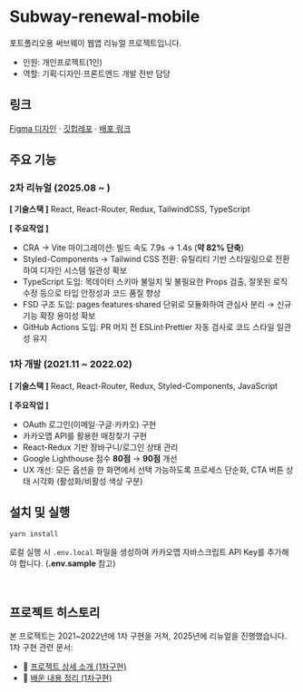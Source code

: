 # Subway-renewal-mobile

포트폴리오용 써브웨이 웹앱 리뉴얼 프로젝트입니다.

- 인원: 개인프로젝트(1인)
- 역할: 기획·디자인·프론트엔드 개발 전반 담당

## 링크

[Figma 디자인](https://www.figma.com/design/5dXjJo6Bb9yCzm6oKcefEa/%EC%8D%A8%EB%B8%8C%EC%9B%A8%EC%9D%B4-%EA%B0%84%ED%8E%B8%EC%A3%BC%EB%AC%B8%EC%9B%B9--%EB%AA%A8%EB%B0%94%EC%9D%BC-?node-id=0-1&t=T4iO4obpLMsJXUsx-1) · [깃헙레포](https://github.com/sukyoungshin/subway-renewal-mobile/tree/master) · [배포 링크](https://subway-renewal-mobile.netlify.app/)

## 주요 기능

### 2차 리뉴얼 (2025.08 ~ )

**[ 기술스택 ]** React, React-Router, Redux, TailwindCSS, TypeScript<br/>

**[ 주요작업 ]**

- CRA → Vite 마이그레이션: 빌드 속도 7.9s → 1.4s (**약 82% 단축**)
- Styled-Components → Tailwind CSS 전환: 유틸리티 기반 스타일링으로 전환하여 디자인 시스템 일관성 확보
- TypeScript 도입: 목데이터 스키마 불일치 및 불필요한 Props 검출, 잘못된 로직 수정 등으로 타입 안정성과 코드 품질 향상
- FSD 구조 도입: pages·features·shared 단위로 모듈화하여 관심사 분리 → 신규 기능 확장 용이성 확보
- GitHub Actions 도입: PR 머지 전 ESLint·Prettier 자동 검사로 코드 스타일 일관성 유지

### 1차 개발 (2021.11 ~ 2022.02)

**[ 기술스택 ]** React, React-Router, Redux, Styled-Components, JavaScript<br/>

**[ 주요작업 ]**

- OAuth 로그인(이메일·구글·카카오) 구현
- 카카오맵 API를 활용한 매장찾기 구현
- React-Redux 기반 장바구니/로그인 상태 관리
- Google Lighthouse 점수 **80점** → **90점** 개선
- UX 개선: 모든 옵션을 한 화면에서 선택 가능하도록 프로세스 단순화, CTA 버튼 상태 시각화 (활성화/비활성 색상 구분)
  <br/>

## 설치 및 실행

```bash
yarn install
```

로컬 실행 시 `.env.local` 파일을 생성하여 카카오맵 자바스크립트 API Key를 추가해야 합니다. (**.env.sample** 참고)

<br/>

## 프로젝트 히스토리

본 프로젝트는 2021~2022년에 1차 구현을 거쳐, 2025년에 리뉴얼을 진행했습니다. <br/>
1차 구현 관련 문서:

- 📄 [프로젝트 상세 소개 (1차구현)](https://www.notion.so/f87299ddf4fa471a9def39386c7492ea)
- 📝 [배운 내용 정리 (1차구현)](https://github.com/sukyoungshin/TIL/blob/main/Note/subway-renewal-mobile.md)

